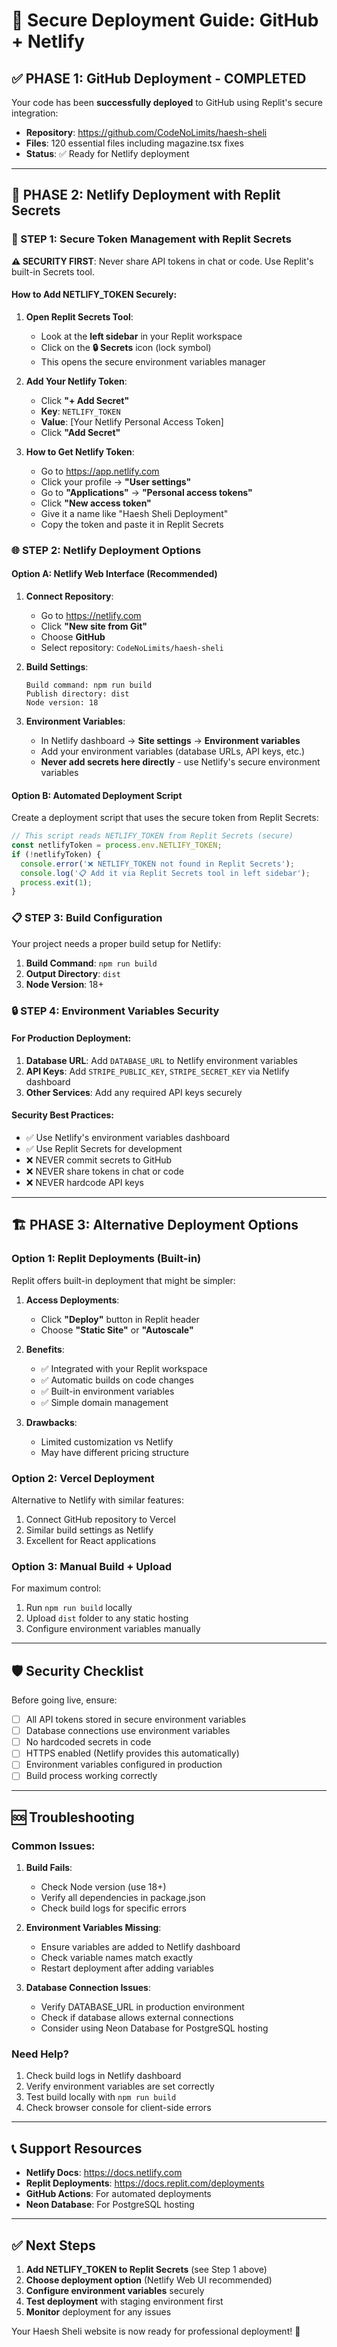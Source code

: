 # 🔐 Secure Deployment Guide: GitHub + Netlify

## ✅ PHASE 1: GitHub Deployment - COMPLETED

Your code has been **successfully deployed** to GitHub using Replit's secure integration:
- **Repository**: https://github.com/CodeNoLimits/haesh-sheli
- **Files**: 120 essential files including magazine.tsx fixes
- **Status**: ✅ Ready for Netlify deployment

---

## 🚀 PHASE 2: Netlify Deployment with Replit Secrets

### 🔐 STEP 1: Secure Token Management with Replit Secrets

**⚠️ SECURITY FIRST**: Never share API tokens in chat or code. Use Replit's built-in Secrets tool.

#### How to Add NETLIFY_TOKEN Securely:

1. **Open Replit Secrets Tool**:
   - Look at the **left sidebar** in your Replit workspace
   - Click on the **🔒 Secrets** icon (lock symbol)
   - This opens the secure environment variables manager

2. **Add Your Netlify Token**:
   - Click **"+ Add Secret"**
   - **Key**: `NETLIFY_TOKEN`
   - **Value**: [Your Netlify Personal Access Token]
   - Click **"Add Secret"**

3. **How to Get Netlify Token**:
   - Go to https://app.netlify.com
   - Click your profile → **"User settings"**
   - Go to **"Applications"** → **"Personal access tokens"**
   - Click **"New access token"**
   - Give it a name like "Haesh Sheli Deployment"
   - Copy the token and paste it in Replit Secrets

### 🌐 STEP 2: Netlify Deployment Options

#### Option A: Netlify Web Interface (Recommended)

1. **Connect Repository**:
   - Go to https://netlify.com
   - Click **"New site from Git"**
   - Choose **GitHub**
   - Select repository: `CodeNoLimits/haesh-sheli`

2. **Build Settings**:
   ```
   Build command: npm run build
   Publish directory: dist
   Node version: 18
   ```

3. **Environment Variables**:
   - In Netlify dashboard → **Site settings** → **Environment variables**
   - Add your environment variables (database URLs, API keys, etc.)
   - **Never add secrets here directly** - use Netlify's secure environment variables

#### Option B: Automated Deployment Script

Create a deployment script that uses the secure token from Replit Secrets:

```javascript
// This script reads NETLIFY_TOKEN from Replit Secrets (secure)
const netlifyToken = process.env.NETLIFY_TOKEN;
if (!netlifyToken) {
  console.error('❌ NETLIFY_TOKEN not found in Replit Secrets');
  console.log('📋 Add it via Replit Secrets tool in left sidebar');
  process.exit(1);
}
```

### 📋 STEP 3: Build Configuration

Your project needs a proper build setup for Netlify:

1. **Build Command**: `npm run build`
2. **Output Directory**: `dist`
3. **Node Version**: 18+

### 🔒 STEP 4: Environment Variables Security

#### For Production Deployment:

1. **Database URL**: Add `DATABASE_URL` to Netlify environment variables
2. **API Keys**: Add `STRIPE_PUBLIC_KEY`, `STRIPE_SECRET_KEY` via Netlify dashboard
3. **Other Services**: Add any required API keys securely

#### Security Best Practices:

- ✅ Use Netlify's environment variables dashboard
- ✅ Use Replit Secrets for development
- ❌ NEVER commit secrets to GitHub
- ❌ NEVER share tokens in chat or code
- ❌ NEVER hardcode API keys

---

## 🏗️ PHASE 3: Alternative Deployment Options

### Option 1: Replit Deployments (Built-in)

Replit offers built-in deployment that might be simpler:

1. **Access Deployments**:
   - Click **"Deploy"** button in Replit header
   - Choose **"Static Site"** or **"Autoscale"**

2. **Benefits**:
   - ✅ Integrated with your Replit workspace
   - ✅ Automatic builds on code changes
   - ✅ Built-in environment variables
   - ✅ Simple domain management

3. **Drawbacks**:
   - Limited customization vs Netlify
   - May have different pricing structure

### Option 2: Vercel Deployment

Alternative to Netlify with similar features:

1. Connect GitHub repository to Vercel
2. Similar build settings as Netlify
3. Excellent for React applications

### Option 3: Manual Build + Upload

For maximum control:

1. Run `npm run build` locally
2. Upload `dist` folder to any static hosting
3. Configure environment variables manually

---

## 🛡️ Security Checklist

Before going live, ensure:

- [ ] All API tokens stored in secure environment variables
- [ ] Database connections use environment variables
- [ ] No hardcoded secrets in code
- [ ] HTTPS enabled (Netlify provides this automatically)
- [ ] Environment variables configured in production
- [ ] Build process working correctly

---

## 🆘 Troubleshooting

### Common Issues:

1. **Build Fails**:
   - Check Node version (use 18+)
   - Verify all dependencies in package.json
   - Check build logs for specific errors

2. **Environment Variables Missing**:
   - Ensure variables are added to Netlify dashboard
   - Check variable names match exactly
   - Restart deployment after adding variables

3. **Database Connection Issues**:
   - Verify DATABASE_URL in production environment
   - Check if database allows external connections
   - Consider using Neon Database for PostgreSQL hosting

### Need Help?

1. Check build logs in Netlify dashboard
2. Verify environment variables are set correctly
3. Test build locally with `npm run build`
4. Check browser console for client-side errors

---

## 📞 Support Resources

- **Netlify Docs**: https://docs.netlify.com
- **Replit Deployments**: https://docs.replit.com/deployments
- **GitHub Actions**: For automated deployments
- **Neon Database**: For PostgreSQL hosting

---

## ✅ Next Steps

1. **Add NETLIFY_TOKEN to Replit Secrets** (see Step 1 above)
2. **Choose deployment option** (Netlify Web UI recommended)
3. **Configure environment variables** securely
4. **Test deployment** with staging environment first
5. **Monitor** deployment for any issues

Your Haesh Sheli website is now ready for professional deployment! 🚀